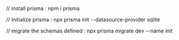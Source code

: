 // install prisma :
npm i prisma

// initialize prisma :
npx prisma init --datasource-provider sqlite

// migrate the schemas defined :
npx prisma migrate dev --name init

